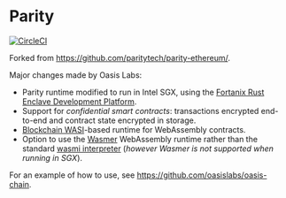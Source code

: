 # Parity

[![CircleCI](https://circleci.com/gh/oasislabs/oasis-parity.svg?style=svg)](https://circleci.com/gh/oasislabs/oasis-parity)

Forked from https://github.com/paritytech/parity-ethereum/.

Major changes made by Oasis Labs:
* Parity runtime modified to run in Intel SGX, using the [Fortanix Rust Enclave Development Platform](https://github.com/fortanix/rust-sgx).
* Support for *confidential smart contracts*: transactions encrypted end-to-end and contract state encrypted in storage.
* [Blockchain WASI](https://github.com/oasislabs/rfcs/pull/1)-based runtime for WebAssembly contracts.
* Option to use the [Wasmer](https://github.com/wasmerio/wasmer) WebAssembly runtime rather than the standard [wasmi interpreter](https://github.com/oasislabs/wasmi) (*however Wasmer is not supported when running in SGX*).

For an example of how to use, see https://github.com/oasislabs/oasis-chain.
